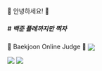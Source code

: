 👋 안녕하세요! 👋

<!--
**HamBeomJoon/HamBeomJoon** is a ✨ _special_ ✨ repository because its `README.md` (this file) appears on your GitHub profile.

Here are some ideas to get you started:

- 🔭 I’m currently working on ...
- 🌱 I’m currently learning ...
- 👯 I’m looking to collaborate on ...
- 🤔 I’m looking for help with ...
- 💬 Ask me about ...
- 📫 How to reach me: ...
- 😄 Pronouns: ...
- Fun fact: ...
-->

 <h5># 백준 플레까지만 찍자 </h5>
📖 Baekjoon Online Judge 📖
<img align="center" src="http://mazassumnida.wtf/api/v2/generate_badge?boj=qjawnssla1"/>

<a href="https://hbj0209.tistory.com/"><img src="https://img.shields.io/badge/My%20Blog-black?style=square&logo=github&logoColor=white"></a>
<a href="https://hits.seeyoufarm.com"><img src="https://hits.seeyoufarm.com/api/count/incr/badge.svg?url=https%3A%2F%2Fgithub.com%2FHamBeomJoon%2Fhit-counter&count_bg=%2300FE07&title_bg=%23555555&icon=&icon_color=%23E7E7E7&title=Github%20Hits&edge_flat=false"/></a>
